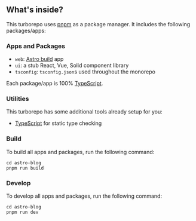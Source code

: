 ## What's inside?

This turborepo uses [pnpm](https://pnpm.io) as a package manager. It includes the following packages/apps:

### Apps and Packages


- `web`: [Astro build](https://astro.build/) app
- `ui`: a stub React, Vue, Solid component library 
- `tsconfig`: `tsconfig.json`s used throughout the monorepo

Each package/app is 100% [TypeScript](https://www.typescriptlang.org/).

### Utilities

This turborepo has some additional tools already setup for you:

- [TypeScript](https://www.typescriptlang.org/) for static type checking

### Build

To build all apps and packages, run the following command:

```
cd astro-blog
pnpm run build
```

### Develop

To develop all apps and packages, run the following command:

```
cd astro-blog
pnpm run dev
```
